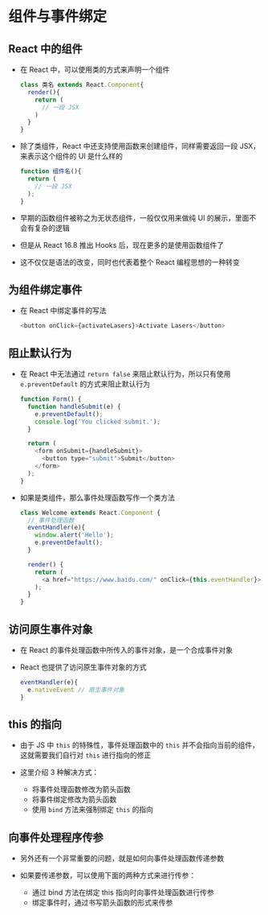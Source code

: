 # 组件与事件绑定

## React 中的组件

+ 在 React 中，可以使用类的方式来声明一个组件

  ```js
  class 类名 extends React.Component{
    render(){
      return (
        // 一段 JSX
      )
    }
  }
  ```

+ 除了类组件，React 中还支持使用函数来创建组件，同样需要返回一段 JSX，来表示这个组件的 UI 是什么样的

  ```js
  function 组件名(){
    return (
      // 一段 JSX
    );
  }
  ```

+ 早期的函数组件被称之为无状态组件，一般仅仅用来做纯 UI 的展示，里面不会有复杂的逻辑

+ 但是从 React 16.8 推出 Hooks 后，现在更多的是使用函数组件了

+ 这不仅仅是语法的改变，同时也代表着整个 React 编程思想的一种转变

## 为组件绑定事件

+ 在 React 中绑定事件的写法

  ```js
  <button onClick={activateLasers}>Activate Lasers</button>
  ```

## 阻止默认行为

+ 在 React 中无法通过 `return false` 来阻止默认行为，所以只有使用 `e.preventDefault` 的方式来阻止默认行为

  ```js
  function Form() {
    function handleSubmit(e) {
      e.preventDefault();
      console.log('You clicked submit.');
    }

    return (
      <form onSubmit={handleSubmit}>
        <button type="submit">Submit</button>
      </form>
    );
  }
  ```

+ 如果是类组件，那么事件处理函数写作一个类方法

  ```js
  class Welcome extends React.Component {
    // 事件处理函数
    eventHandler(e){
      window.alert('Hello');
      e.preventDefault();
    }

    render() {
      return (
        <a href="https://www.baidu.com/" onClick={this.eventHandler}>this is a test</a>
      );
    }
  }
  ```

## 访问原生事件对象

+ 在 React 的事件处理函数中所传入的事件对象，是一个合成事件对象

+ React 也提供了访问原生事件对象的方式

  ```js
  eventHandler(e){
    e.nativeEvent // 原生事件对象
  }
  ```

## this 的指向

+ 由于 JS 中 `this` 的特殊性，事件处理函数中的 `this` 并不会指向当前的组件，这就需要我们自行对 `this` 进行指向的修正

+ 这里介绍 3 种解决方式：

  + 将事件处理函数修改为箭头函数
  + 将事件绑定修改为箭头函数
  + 使用 `bind` 方法来强制绑定 `this` 的指向

## 向事件处理程序传参

+ 另外还有一个非常重要的问题，就是如何向事件处理函数传递参数

+ 如果要传递参数，可以使用下面的两种方式来进行传参：

  + 通过 bind 方法在绑定 this 指向时向事件处理函数进行传参
  + 绑定事件时，通过书写箭头函数的形式来传参








